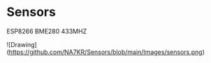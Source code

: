 # Sensors
ESP8266 BME280 433MHZ

![Drawing] (https://github.com/NA7KR/Sensors/blob/main/Images/sensors.png)
